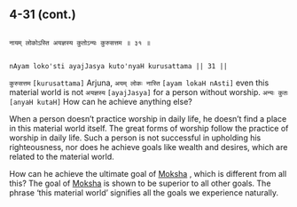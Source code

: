 ## 4-31 (cont.)


```shloka-sa

नायम् लोकोऽस्ति अयज्ञस्य कुतोऽन्यः कुरुसत्तम ॥ ३१ ॥

```
```shloka-sa-hk

nAyam loko'sti ayajJasya kuto'nyaH kurusattama || 31 ||

```
`कुरुसत्तम` `[kurusattama]` Arjuna, `अयम् लोकः नास्ति` `[ayam lokaH nAsti]` even this material world is not `अयज्ञस्य` `[ayajJasya]` for a person without worship. `अन्यः कुतः` `[anyaH kutaH]` How can he achieve anything else?



When a person doesn’t practice worship in daily life, he doesn’t find a place in this material world itself. The great forms of worship follow the practice of worship in daily life. Such a person is not successful in upholding his righteousness, nor does he achieve goals like wealth and desires, which are related to the material world.

How can he achieve the ultimate goal of 
[Moksha](Moksha)
, which is different from all this? The goal of 
[Moksha](Moksha)
 is shown to be superior to all other goals. The phrase ‘this material world’ signifies all the goals we experience naturally.


